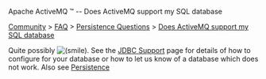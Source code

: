 Apache ActiveMQ ™ -- Does ActiveMQ support my SQL database 

[Community](community.html) > [FAQ](faq.html) > [Persistence Questions](persistence-questions.html) > [Does ActiveMQ support my SQL database](does-activemq-support-my-sql-database.html)


Quite possibly ![(smile)](https://cwiki.apache.org/confluence/s/en_GB/5997/6f42626d00e36f53fe51440403446ca61552e2a2.1/_/images/icons/emoticons/smile.png). See the [JDBC Support](jdbc-support.html) page for details of how to configure for your database or how to let us know of a database which does not work. Also see [Persistence](persistence.html)


